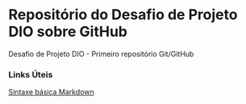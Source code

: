 # Repositório do Desafio de Projeto DIO sobre GitHub
Desafio de Projeto DIO - Primeiro repositório Git/GitHub

### Links Úteis
[Sintaxe básica Markdown](https://www.markdownguide.org/cheat-sheet/)
